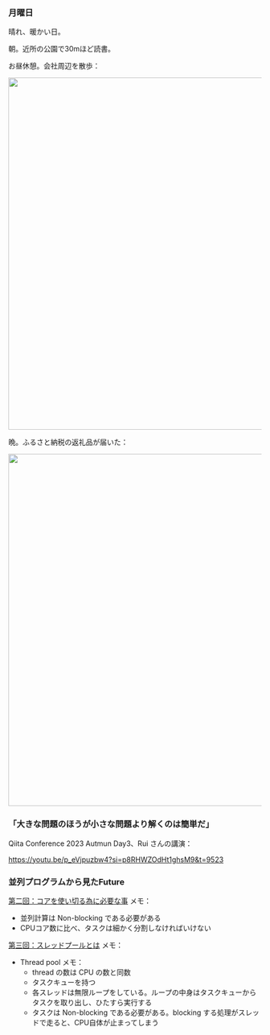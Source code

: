 ### 月曜日

晴れ、暖かい日。

朝。近所の公園で30mほど読書。

お昼休憩。会社周辺を散歩：

<img src="https://i.imgur.com/Qo2pMAj.jpg" width="700">

晩。ふるさと納税の返礼品が届いた：

<img src="https://i.imgur.com/woDzGc9.jpg" width="700">

### 「大きな問題のほうが小さな問題より解くのは簡単だ」

Qiita Conference 2023 Autmun Day3、Rui さんの講演：

https://youtu.be/p_eVjpuzbw4?si=p8RHWZOdHt1ghsM9&t=9523

### 並列プログラムから見たFuture

[第二回：コアを使い切る為に必要な事](https://www.youtube.com/watch?v=4cNaZiZyOK0) メモ：

- 並列計算は Non-blocking である必要がある
- CPUコア数に比べ、タスクは細かく分割しなければいけない

[第三回：スレッドプールとは](https://www.youtube.com/watch?v=exKJe_kWqbM) メモ：

- Thread pool メモ：
    - thread の数は CPU の数と同数
    - タスクキューを持つ
    - 各スレッドは無限ループをしている。ループの中身はタスクキューからタスクを取り出し、ひたすら実行する
    - タスクは Non-blocking である必要がある。blocking する処理がスレッドで走ると、CPU自体が止まってしまう